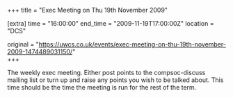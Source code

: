 +++
title = "Exec Meeting on Thu 19th November 2009"

[extra]
time = "16:00:00"
end_time = "2009-11-19T17:00:00Z"
location = "DCS"

original = "https://uwcs.co.uk/events/exec-meeting-on-thu-19th-november-2009-1474489031150/"    
+++

The weekly exec meeting. Either post points to the compsoc-discuss mailing list or turn up and raise any points you wish to be talked about. This time should be the time the meeting is run for the rest of the term.

